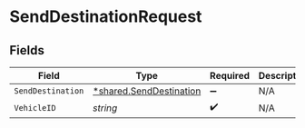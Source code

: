 # SendDestinationRequest


## Fields

| Field                                                                    | Type                                                                     | Required                                                                 | Description                                                              |
| ------------------------------------------------------------------------ | ------------------------------------------------------------------------ | ------------------------------------------------------------------------ | ------------------------------------------------------------------------ |
| `SendDestination`                                                        | [*shared.SendDestination](../../../pkg/models/shared/senddestination.md) | :heavy_minus_sign:                                                       | N/A                                                                      |
| `VehicleID`                                                              | *string*                                                                 | :heavy_check_mark:                                                       | N/A                                                                      |